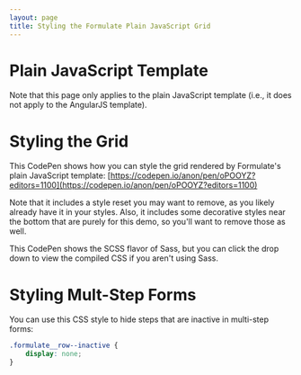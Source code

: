 ```yaml
---
layout: page
title: Styling the Formulate Plain JavaScript Grid
---
```


# Plain JavaScript Template

Note that this page only applies to the plain JavaScript template (i.e., it does not apply to the AngularJS template).

# Styling the Grid

This CodePen shows how you can style the grid rendered by Formulate's plain JavaScript template: [https://codepen.io/anon/pen/oPOOYZ?editors=1100](https://codepen.io/anon/pen/oPOOYZ?editors=1100)

Note that it includes a style reset you may want to remove, as you likely already have it in your styles.
Also, it includes some decorative styles near the bottom that are purely for this demo, so you'll want to remove those as well.

This CodePen shows the SCSS flavor of Sass, but you can click the drop down to view the compiled CSS if you aren't using Sass.

# Styling Mult-Step Forms

You can use this CSS style to hide steps that are inactive in multi-step forms:

```css
.formulate__row--inactive {
    display: none;
}
```